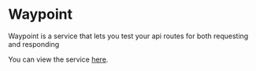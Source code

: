 # Waypoint

Waypoint is a service that lets you test your api routes for both requesting and responding

You can view the service [here](https://api-waypoint.herokuapp.com).
